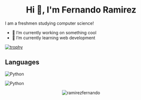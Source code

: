 <h1 align="center">Hi 👋, I'm Fernando Ramirez</h1>


I am a freshmen studying computer science!

- 🔭 I’m currently working on something cool
- 🌱 I’m currently learning web development

[![trophy](https://github-profile-trophy.vercel.app/?username=ramirezfernando&theme=onedark)](https://github.com/ramirezfernando/github-profile-trophy)


## Languages

![Python](http://img.shields.io/badge/-Python-346e9e?style=flat-square&logo=python&logoColor=white)

![Python](https://upload.wikimedia.org/wikipedia/commons/thumb/c/c3/Python-logo-notext.svg/1200px-Python-logo-notext.svg.png)


<p align="center"> <img src="https://komarev.com/ghpvc/?username=ramirezfernando&label=Profile%20views&color=537a33&style=flat" alt="ramirezfernando" /> </p>
